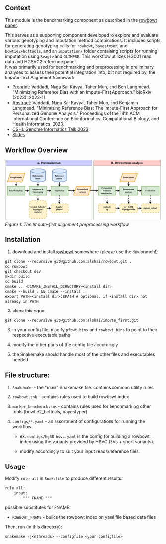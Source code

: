 ## Context
This module is the benchmarking component as described in the [rowbowt paper](https://pubmed.ncbi.nlm.nih.gov/36409181/). 

This serves as a supporting component developed to explore and evaluate various genotyping and imputation method combinations. 
It includes scripts for generating genotyping calls for `rowbowt`, `bayestyper`, and `bowtie2+bcftools`, and an `imputation/` folder containing scripts for running imputation using `Beagle` and `GLIMPSE`. This workflow utilizes HG001 read data and HGSVC2 reference panel.  
It was primarily used for benchmarking and preprocessing in preliminary analyses to assess their potential integration into, but not required by, the Impute-first Alignment framework.

- [Preprint](https://www.biorxiv.org/content/10.1101/2023.11.30.568362v1): Vaddadi, Naga Sai Kavya, Taher Mun, and Ben Langmead. "Minimizing Reference Bias with an Impute-First Approach." bioRxiv (2023): 2023-11.
- [Abstract](https://dl.acm.org/doi/abs/10.1145/3584371.3613034): Vaddadi, Naga Sai Kavya, Taher Mun, and Benjamin Langmead. "Minimizing Reference Bias: The Impute-First Approach for Personalized Genome Analysis." Proceedings of the 14th ACM International Conference on Bioinformatics, Computational Biology, and Health Informatics. 2023.
- [CSHL Genome Informatics Talk 2023](https://meetings.cshl.edu/abstracts.aspx?meet=INFO&year=23)
- [Slides](https://docs.google.com/presentation/d/1SGVYc76DjTdOU9Cp6WVBcPAf-iFE27wV/edit?usp=sharing&ouid=107230113542653466951&rtpof=true&sd=true)

## Workflow Overview
![Impute-first alignment workflow](images/Impute-first.png)  
*Figure 1: The Impute-first alignment preprocessing workflow*

## Installation
1) download and install [rowbowt](https://github.com/alshai/rowbowt) somewhere (please use the `dev` branch!)

```
git clone --recursive git@github.com:alshai/rowbowt.git .
cd rowbowt
git checkout dev
mkdir build
cd build
cmake .. -DCMAKE_INSTALL_DIRECTORY=<install dir>
cmake --build . && cmake --install .
export PATH=<install dir>:$PATH # optional, if <install dir> not already in PATH
```

2) clone this repo:

```git clone --recursive git@github.com:alshai/impute_first.git```

3) in your config file, modify `pfbwt_bins` and `rowbowt_bins` to point to their respective executable paths

4) modify the other parts of the config file accordingly

5) the Snakemake should handle most of the other files and executables needed

## File structure:

1) `Snakemake` - the "main" Snakemake file. contains common utility rules

2) `rowbowt.snk` - contains rules used to build rowbowt index

3) `marker_benchmark.snk` - contains rules used for benchmarking other tools (bowtie2_bcftools, bayestyper)

4) `configs/*.yaml` - an assortment of configurations for running the workflow.

    - ex. `configs/hg38.hsvc.yaml` is the config for building a rowbowt index using the variants provided by HSVC (SVs + short variants).

    - modify accordingly to suit your input reads/reference files. 

## Usage
Modify `rule all` in `Snakefile` to produce different results:

```
rule all:
    input:
        """ FNAME """
```

possible  substitutes for FNAME:
- `ROWBOWT_FNAME` - builds the rowbowt index on yaml file based data files 

Then, run (in this directory):
```
snakemake -j<nthreads> --configfile <your configfile> 
```
